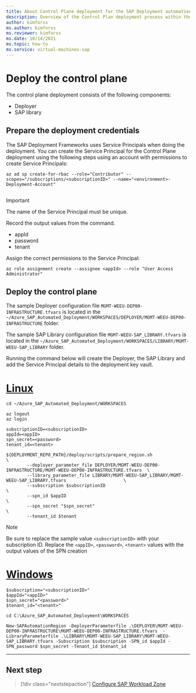 ```yaml
---
title: About Control Plane deployment for the SAP Deployment automation framework
description: Overview of the Control Plan deployment process within the SAP deployment automation framework on Azure.
author: kimforss
ms.author: kimforss
ms.reviewer: kimforss
ms.date: 10/14/2021
ms.topic: how-to
ms.service: virtual-machines-sap
---
```


# Deploy the control plane

The control plane deployment consists of the following components:
 - Deployer
 - SAP library

## Prepare the deployment credentials

The SAP Deployment Frameworks uses Service Principals when doing the deployment. You can create the Service Principal for the Control Plane deployment using the following steps using an account with permissions to create Service Principals:


```azurecli-interactive
az ad sp create-for-rbac --role="Contributor" --scopes="/subscriptions/<subscriptionID>" --name="<environment>-Deployment-Account"
  
```

> [!IMPORTANT]
> The name of the Service Principal must be unique.
>
> Record the output values from the command.
   > - appId
   > - password
   > - tenant

Assign the correct permissions to the Service Principal: 

```azurecli-interactive
az role assignment create --assignee <appId> --role "User Access Administrator"
```

## Deploy the control plane
   
The sample Deployer configuration file `MGMT-WEEU-DEP00-INFRASTRUCTURE.tfvars` is located in the `~/Azure_SAP_Automated_Deployment/WORKSPACES/DEPLOYER/MGMT-WEEU-DEP00-INFRASTRUCTURE` folder.

The sample SAP Library configuration file `MGMT-WEEU-SAP_LIBRARY.tfvars` is located in the `~/Azure_SAP_Automated_Deployment/WORKSPACES/LIBRARY/MGMT-WEEU-SAP_LIBRARY` folder.

Running the command below will create the Deployer, the SAP Library and add the Service Principal details to the deployment key vault.

# [Linux](#tab/linux)

```azurecli-interactive
cd ~/Azure_SAP_Automated_Deployment/WORKSPACES

az logout
az login

subscriptionID=<subscriptionID>
appId=<appID>
spn_secret=<password>
tenant_id=<tenant>

${DEPLOYMENT_REPO_PATH}/deploy/scripts/prepare_region.sh                                                         \
        --deployer_parameter_file DEPLOYER/MGMT-WEEU-DEP00-INFRASTRUCTURE/MGMT-WEEU-DEP00-INFRASTRUCTURE.tfvars  \
        --library_parameter_file LIBRARY/MGMT-WEEU-SAP_LIBRARY/MGMT-WEEU-SAP_LIBRARY.tfvars                      \
        --subscription $subscriptionID                                                                           \
        --spn_id $appID                                                                                          \
        --spn_secret "$spn_secret"                                                                               \ 
        --tenant_id $tenant
```

> [!NOTE]
> Be sure to replace the sample value `<subscriptionID>` with your subscription ID.
> Replace the `<appID>`, `<password>`, `<tenant>` values with the output values of the SPN creation

# [Windows](#tab/windows)

```powershell-interactive
$subscription="<subscriptionID>"
$appId="<appID>"
$spn_secret="<password>"
$tenant_id="<tenant>"

cd C:\Azure_SAP_Automated_Deployment\WORKSPACES

New-SAPAutomationRegion -DeployerParameterfile .\DEPLOYER\MGMT-WEEU-DEP00-INFRASTRUCTURE\MGMT-WEEU-DEP00-INFRASTRUCTURE.tfvars  -LibraryParameterfile .\LIBRARY\MGMT-WEEU-SAP_LIBRARY\MGMT-WEEU-SAP_LIBRARY.tfvars -Subscription $subscription -SPN_id $appId -SPN_password $spn_secret -Tenant_id $tenant_id
```
---

## Next step

> [!div class="nextstepaction"]
> [Configure SAP Workload Zone](automation-workload-zone-deployment.md)


